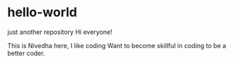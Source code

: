 # hello-world
just another repository
Hi everyone!

This is Nivedha here, I like coding 
Want to become skillful in coding to be a better coder.
